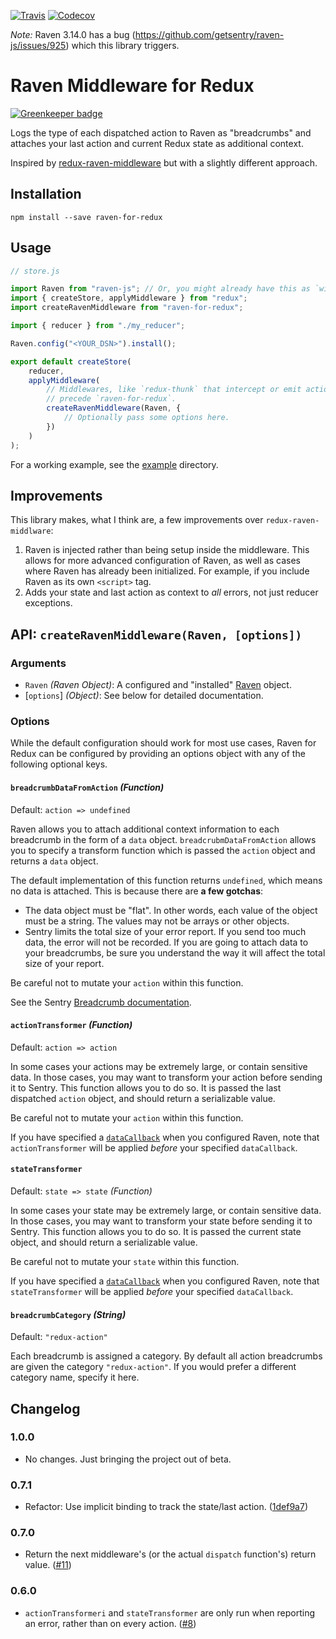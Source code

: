  [![Travis](https://img.shields.io/travis/captbaritone/raven-for-redux.svg)]() [![Codecov](https://img.shields.io/codecov/c/github/captbaritone/raven-for-redux.svg)]()

 _Note:_ Raven 3.14.0 has a bug (https://github.com/getsentry/raven-js/issues/925)
 which this library triggers.

# Raven Middleware for Redux

[![Greenkeeper badge](https://badges.greenkeeper.io/captbaritone/raven-for-redux.svg)](https://greenkeeper.io/)

Logs the type of each dispatched action to Raven as "breadcrumbs" and attaches
your last action and current Redux state as additional context.

Inspired by [redux-raven-middleware] but with a slightly different approach.

## Installation

    npm install --save raven-for-redux

## Usage

```JavaScript
// store.js

import Raven from "raven-js"; // Or, you might already have this as `window.Raven`.
import { createStore, applyMiddleware } from "redux";
import createRavenMiddleware from "raven-for-redux";

import { reducer } from "./my_reducer";

Raven.config("<YOUR_DSN>").install();

export default createStore(
    reducer,
    applyMiddleware(
        // Middlewares, like `redux-thunk` that intercept or emit actions should
        // precede `raven-for-redux`.
        createRavenMiddleware(Raven, {
            // Optionally pass some options here.
        })
    )
);
```

For a working example, see the [example](./example/) directory.

## Improvements

This library makes, what I think are, a few improvements over
`redux-raven-middlware`:

1. Raven is injected rather than being setup inside the middleware. This allows
   for more advanced configuration of Raven, as well as cases where Raven has
   already been initialized. For example, if you include Raven as its own
   `<script>` tag.
2. Adds your state and last action as context to _all_ errors, not just reducer
   exceptions.

## API: `createRavenMiddleware(Raven, [options])`

### Arguments

* `Raven` _(Raven Object)_: A configured and "installed"
  [Raven] object.
* [`options`] _(Object)_: See below for detailed documentation.

### Options

While the default configuration should work for most use cases, Raven for Redux
can be configured by providing an options object with any of the following
optional keys.

#### `breadcrumbDataFromAction` _(Function)_

Default: `action => undefined`

Raven allows you to attach additional context information to each breadcrumb in
the form of a `data` object. `breadcrubmDataFromAction` allows you to specify
a transform function which is passed the `action` object and returns a `data`
object.

The default implementation of this function returns `undefined`, which means no
data is attached.  This is because there are __a few gotchas__:

* The data object must be "flat". In other words, each value of the object must be a string. The values may not be arrays or other objects.
* Sentry limits the total size of your error report. If you send too much data,
  the error will not be recorded. If you are going to attach data to your
  breadcrumbs, be sure you understand the way it will affect the total size
  of your report.

Be careful not to mutate your `action` within this function.

See the Sentry [Breadcrumb documentation].

#### `actionTransformer` _(Function)_

Default: `action => action`

In some cases your actions may be extremely large, or contain sensitive data.
In those cases, you may want to transform your action before sending it to
Sentry. This function allows you to do so. It is passed the last dispatched
`action` object, and should return a serializable value.

Be careful not to mutate your `action` within this function.

If you have specified a [`dataCallback`] when you configured Raven, note that
`actionTransformer` will be applied _before_ your specified `dataCallback`.

#### `stateTransformer`

Default: `state => state` _(Function)_

In some cases your state may be extremely large, or contain sensitive data.
In those cases, you may want to transform your state before sending it to
Sentry. This function allows you to do so. It is passed the current state
object, and should return a serializable value.

Be careful not to mutate your `state` within this function.

If you have specified a [`dataCallback`] when you configured Raven, note that
`stateTransformer` will be applied _before_ your specified `dataCallback`.

#### `breadcrumbCategory` _(String)_

Default: `"redux-action"`

Each breadcrumb is assigned a category. By default all action breadcrumbs are
given the category `"redux-action"`. If you would prefer a different category
name, specify it here.

## Changelog

### 1.0.0

* No changes. Just bringing the project out of beta.

### 0.7.1

* Refactor: Use implicit binding to track the state/last action. ([1def9a7])

### 0.7.0

* Return the next middleware's (or the actual `dispatch` function's) return value. ([#11])

### 0.6.0

* `actionTransformeri` and `stateTransformer` are only run when reporting an error, rather than on every action. ([#8])


[redux-raven-middleware]: https://github.com/ngokevin/redux-raven-middleware
[Raven]: https://docs.sentry.io/clients/javascript/
[Raven Breadcrumbs]: https://docs.sentry.io/clients/javascript/usage/#recording-breadcrumbs
[Breadcrumb documentation]: https://docs.sentry.io/learn/breadcrumbs/
[`dataCallback`]: https://docs.sentry.io/clients/javascript/config/
[#11]: https://github.com/captbaritone/raven-for-redux/pull/11
[#8]: https://github.com/captbaritone/raven-for-redux/pull/8
[1def9a7]: https://github.com/captbaritone/raven-for-redux/commit/1def9a747d7b711ad93da531b8ff9d128c352b45

